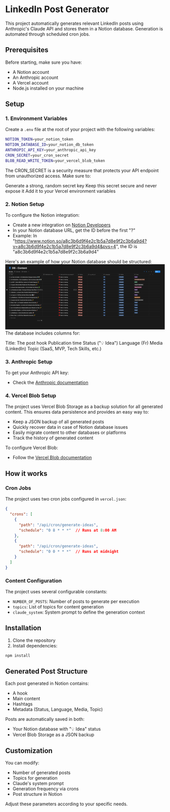 # LinkedIn Post Generator

This project automatically generates relevant LinkedIn posts using Anthropic's Claude API and stores them in a Notion database. Generation is automated through scheduled cron jobs.

## Prerequisites

Before starting, make sure you have:

- A Notion account
- An Anthropic account
- A Vercel account
- Node.js installed on your machine

## Setup

### 1. Environment Variables

Create a `.env` file at the root of your project with the following variables:

```bash
NOTION_TOKEN=your_notion_token
NOTION_DATABASE_ID=your_notion_db_token
ANTHROPIC_API_KEY=your_anthropic_api_key
CRON_SECRET=your_cron_secret
BLOB_READ_WRITE_TOKEN=your_vercel_blob_token
```

The CRON_SECRET is a security measure that protects your API endpoint from unauthorized access. Make sure to:

Generate a strong, random secret key
Keep this secret secure and never expose it
Add it to your Vercel environment variables

### 2. Notion Setup

To configure the Notion integration:
- Create a new integration on [Notion Developers](https://developers.notion.com/docs/create-a-notion-integration#getting-started)
- In your Notion database URL, get the ID before the first "?"
- Example: In "https://www.notion.so/a8c3b6d9f4e2c1b5a7d8e9f2c3b6a9d4?v=a8c3b6d9f4e2c1b5a7d8e9f2c3b6a9d4&pvs=4", the ID is "a8c3b6d9f4e2c1b5a7d8e9f2c3b6a9d4"

Here's an example of how your Notion database should be structured:
![Notion example](public/notion-example.png)The database includes columns for:

Title: The post hook
Publication time
Status ("💡 Idea")
Language (Fr)
Media (LinkedIn)
Topic (SaaS, MVP, Tech Skills, etc.)

### 3. Anthropic Setup

To get your Anthropic API key:
- Check the [Anthropic documentation](https://docs.anthropic.com/en/api/getting-started)

### 4. Vercel Blob Setup

The project uses Vercel Blob Storage as a backup solution for all generated content. This ensures data persistence and provides an easy way to:
- Keep a JSON backup of all generated posts
- Quickly recover data in case of Notion database issues
- Easily migrate content to other databases or platforms
- Track the history of generated content

To configure Vercel Blob:
- Follow the [Vercel Blob documentation](https://vercel.com/docs/storage/vercel-blob#getting-started)

## How it works

### Cron Jobs

The project uses two cron jobs configured in `vercel.json`:

```json
{
  "crons": [
    {
      "path": "/api/cron/generate-ideas",
      "schedule": "0 8 * * *"  // Runs at 8:00 AM
    },
    {
      "path": "/api/cron/generate-ideas",
      "schedule": "0 0 * * *"  // Runs at midnight
    }
  ]
}
```

### Content Configuration

The project uses several configurable constants:

- `NUMBER_OF_POSTS`: Number of posts to generate per execution
- `topics`: List of topics for content generation
- `claude_system`: System prompt to define the generation context

## Installation

1. Clone the repository
2. Install dependencies:
```bash
npm install
```

## Generated Post Structure

Each post generated in Notion contains:

- A hook
- Main content
- Hashtags
- Metadata (Status, Language, Media, Topic)

Posts are automatically saved in both:
- Your Notion database with "💡 Idea" status
- Vercel Blob Storage as a JSON backup

## Customization

You can modify:

- Number of generated posts
- Topics for generation
- Claude's system prompt
- Generation frequency via crons
- Post structure in Notion

Adjust these parameters according to your specific needs.